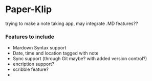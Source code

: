 # Paper-Klip

trying to make a note taking app, may integrate .MD features??

### Features to include

- Mardown Syntax support
- Date, time and location tagged with note
- Sync support (through Git maybe? with added version control?)
- encription support?
- scribble feature?
-
